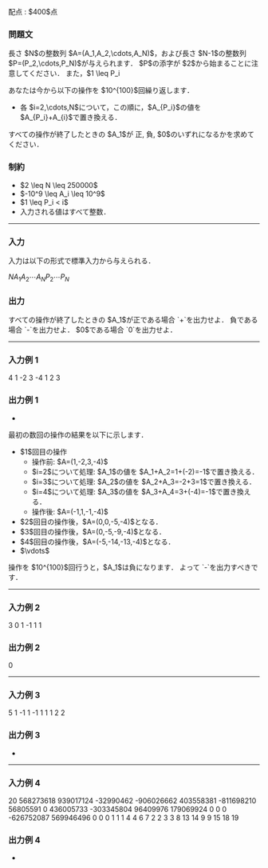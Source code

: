 
<div>

<span>

<span>

<p>
配点 : $400$点
</p>

<div>

<section>

### **問題文**

<p>
長さ $N$の整数列 $A=(A_1,A_2,\cdots,A_N)$，および長さ $N-1$の整数列 $P=(P_2,\cdots,P_N)$が与えられます．
$P$の添字が $2$から始まることに注意してください．
また，$1 \leq P_i<i$が保証されます．
</p>

<p>
あなたは今から以下の操作を $10^{100}$回繰り返します．
</p>

<ul>

<li>
各 $i=2,\cdots,N$について，この順に，$A_{P_i}$の値を $A_{P_i}+A_{i}$で置き換える．
</li>

</ul>

<p>
すべての操作が終了したときの $A_1$が 正, 負, $0$のいずれになるかを求めてください．
</p>

</section>

</div>

<div>

<section>

### **制約**

<ul>

<li>
$2 \leq N \leq 250000$
</li>

<li>
$-10^9 \leq A_i \leq 10^9$
</li>

<li>
$1 \leq P_i < i$
</li>

<li>
入力される値はすべて整数．
</li>

</ul>

</section>

</div>

---

<div>

<div>

<section>

### **入力**

<p>
入力は以下の形式で標準入力から与えられる．
</p>

<div>

$N$$A_1$$A_2$$\cdots$$A_N$$P_2$$\cdots$$P_N$
</div>

</section>

</div>

<div>

<section>

### **出力**

<p>
すべての操作が終了したときの $A_1$が正である場合 `+`を出力せよ．
負である場合 `-`を出力せよ．
$0$である場合 `0`を出力せよ．
</p>

</section>

</div>

</div>

---

<div>

<section>

### **入力例 1**

<div>

4
1 -2 3 -4
1 2 3

</div>

</section>

</div>

<div>

<section>

### **出力例 1**

<div>

-

</div>

<p>
最初の数回の操作の結果を以下に示します．
</p>

<ul>

<li>
$1$回目の操作
<ul>

<li>
操作前: $A=(1,-2,3,-4)$
</li>

<li>
$i=2$について処理: $A_1$の値を $A_1+A_2=1+(-2)=-1$で置き換える．
</li>

<li>
$i=3$について処理: $A_2$の値を $A_2+A_3=-2+3=1$で置き換える．
</li>

<li>
$i=4$について処理: $A_3$の値を $A_3+A_4=3+(-4)=-1$で置き換える．
</li>

<li>
操作後: $A=(-1,1,-1,-4)$
</li>

</ul>

</li>

<li>
$2$回目の操作後，$A=(0,0,-5,-4)$となる．
</li>

<li>
$3$回目の操作後，$A=(0,-5,-9,-4)$となる．
</li>

<li>
$4$回目の操作後，$A=(-5,-14,-13,-4)$となる．
</li>

<li>
$\vdots$
</li>

</ul>

<p>
操作を $10^{100}$回行うと，$A_1$は負になります．
よって `-`を出力すべきです．
</p>

</section>

</div>

---

<div>

<section>

### **入力例 2**

<div>

3
0 1 -1
1 1

</div>

</section>

</div>

<div>

<section>

### **出力例 2**

<div>

0

</div>

</section>

</div>

---

<div>

<section>

### **入力例 3**

<div>

5
1 -1 1 -1 1
1 1 2 2

</div>

</section>

</div>

<div>

<section>

### **出力例 3**

<div>

+

</div>

</section>

</div>

---

<div>

<section>

### **入力例 4**

<div>

20
568273618 939017124 -32990462 -906026662 403558381 -811698210 56805591 0 436005733 -303345804 96409976 179069924 0 0 0 -626752087 569946496 0 0 0
1 1 1 4 4 6 7 2 2 3 3 8 13 14 9 9 15 18 19

</div>

</section>

</div>

<div>

<section>

### **出力例 4**

<div>

+

</div>

</section>

</div>

</span>

</span>

</div>

